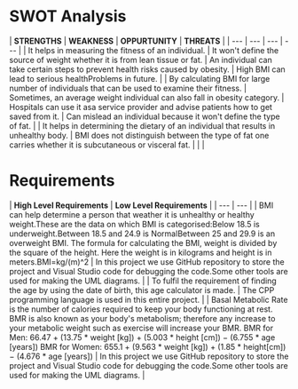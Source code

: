 # **SWOT Analysis**

|
**STRENGTHS** |
**WEAKNESS** |
**OPPURTUNITY** |
**THREATS** |
| --- | --- | --- | --- |
| It helps in measuring the fitness of an individual. | It won&#39;t define the source of weight whether it is from lean tissue or fat.
 | An individual can take certain steps to prevent health risks caused by obesity. | High BMI can lead to serious healthProblems in future. |
| By calculating BMI for large number of individuals that can be used to examine their fitness. | Sometimes, an average weight individual can also fall in obesity category.
 | Hospitals can use it asa service provider and advise patients how to get saved from it. | Can mislead an individual because it won&#39;t define the type of fat. |
| It helps in determining the dietary of an individual that results in unhealthy body. | BMI does not distinguish between the type of fat one carries whether it is subcutaneous or visceral fat. |
 |
 |

# **Requirements**

|
**High Level Requirements** |
**Low Level Requirements** |
| --- | --- |
| BMI can help determine a person that weather it is unhealthy or healthy weight.These are the data on which BMI is categorised:Below 18.5 is underweight.Between 18.5 and 24.9 is NormalBetween 25 and 29.9 is an overweight BMI.
The formula for calculating the BMI, weight is divided by the square of the height. Here the weight is in kilograms and height is in meters.BMI=kg/(m)^2 | In this project we use GitHub repository to store the project and Visual Studio code for debugging the code.Some other tools are used for making the UML diagrams.
 |
| To fulfil the requirement of finding the age by using the date of birth, this age calculator is made. | The CPP programming language is used in this entire project.
 |
| Basal Metabolic Rate is the number of calories required to keep your body functioning at rest. BMR is also known as your body&#39;s metabolism; therefore any increase to your metabolic weight such as exercise will increase your BMR.
BMR for Men: 66.47 + (13.75 \* weight [kg]) + (5.003 \* height [cm]) − (6.755 \* age [years])
BMR for Women: 655.1 + (9.563 \* weight [kg]) + (1.85 \* height[cm]) − (4.676 \* age [years]) | In this project we use GitHub repository to store the project and Visual Studio code for debugging the code.Some other tools are used for making the UML diagrams.
 |
